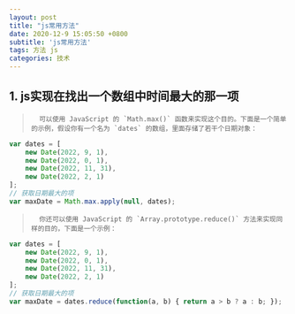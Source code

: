 ```yaml
---
layout: post
title: "js常用方法"
date: 2020-12-9 15:05:50 +0800
subtitle: 'js常用方法'
tags: 方法 js
categories: 技术
---
```

 ## 1. js实现在找出一个数组中时间最大的那一项
> 		可以使用 JavaScript 的 `Math.max()` 函数来实现这个目的。下面是一个简单的示例，假设你有一个名为 `dates` 的数组，里面存储了若干个日期对象：
```javascript
var dates = [ 
	new Date(2022, 9, 1), 
	new Date(2022, 0, 1), 
	new Date(2022, 11, 31), 
	new Date(2022, 2, 1) 
]; 
// 获取日期最大的项 
var maxDate = Math.max.apply(null, dates);
```
>		你还可以使用 JavaScript 的 `Array.prototype.reduce()` 方法来实现同样的目的，下面是一个示例：

```js
var dates = [ 
	new Date(2022, 9, 1),
	new Date(2022, 0, 1), 
	new Date(2022, 11, 31), 
	new Date(2022, 2, 1) 
]; 
// 获取日期最大的项 
var maxDate = dates.reduce(function(a, b) { return a > b ? a : b; });
```